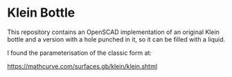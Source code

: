 # Klein Bottle

This repository contains an OpenSCAD implementation of an original Klein bottle and a version with a hole punched in it, so it can be filled with a liquid.

I found the parameterisation of the classic form at:

https://mathcurve.com/surfaces.gb/klein/klein.shtml

